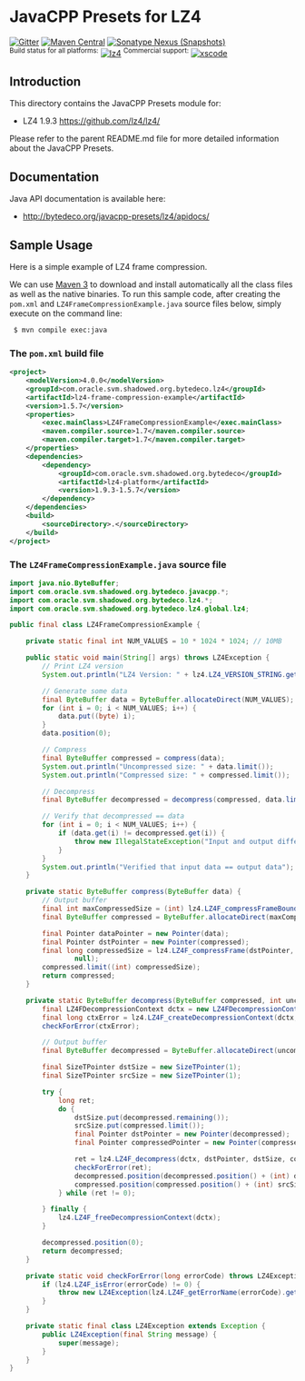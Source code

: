 JavaCPP Presets for LZ4
=======================

[![Gitter](https://badges.gitter.im/bytedeco/javacpp.svg)](https://gitter.im/bytedeco/javacpp) [![Maven Central](https://maven-badges.herokuapp.com/maven-central/com.oracle.svm.shadowed.org.bytedeco/lz4/badge.svg)](https://maven-badges.herokuapp.com/maven-central/com.oracle.svm.shadowed.org.bytedeco/lz4) [![Sonatype Nexus (Snapshots)](https://img.shields.io/nexus/s/https/oss.sonatype.org/com.oracle.svm.shadowed.org.bytedeco/lz4.svg)](http://bytedeco.org/builds/)  
<sup>Build status for all platforms:</sup> [![lz4](https://github.com/bytedeco/javacpp-presets/workflows/lz4/badge.svg)](https://github.com/bytedeco/javacpp-presets/actions?query=workflow%3Alz4)  <sup>Commercial support:</sup> [![xscode](https://img.shields.io/badge/Available%20on-xs%3Acode-blue?style=?style=plastic&logo=appveyor&logo=data:image/png;base64,iVBORw0KGgoAAAANSUhEUgAAAEAAAABACAMAAACdt4HsAAAAGXRFWHRTb2Z0d2FyZQBBZG9iZSBJbWFnZVJlYWR5ccllPAAAAAZQTFRF////////VXz1bAAAAAJ0Uk5T/wDltzBKAAAAlUlEQVR42uzXSwqAMAwE0Mn9L+3Ggtgkk35QwcnSJo9S+yGwM9DCooCbgn4YrJ4CIPUcQF7/XSBbx2TEz4sAZ2q1RAECBAiYBlCtvwN+KiYAlG7UDGj59MViT9hOwEqAhYCtAsUZvL6I6W8c2wcbd+LIWSCHSTeSAAECngN4xxIDSK9f4B9t377Wd7H5Nt7/Xz8eAgwAvesLRjYYPuUAAAAASUVORK5CYII=)](https://xscode.com/bytedeco/javacpp-presets)


Introduction
------------
This directory contains the JavaCPP Presets module for:

 * LZ4 1.9.3  https://github.com/lz4/lz4/

Please refer to the parent README.md file for more detailed information about the JavaCPP Presets.


Documentation
-------------
Java API documentation is available here:

 * http://bytedeco.org/javacpp-presets/lz4/apidocs/


Sample Usage
------------
Here is a simple example of LZ4 frame compression.

We can use [Maven 3](http://maven.apache.org/) to download and install automatically all the class files as well as the native binaries. To run this sample code, after creating the `pom.xml` and `LZ4FrameCompressionExample.java` source files below, simply execute on the command line:
```bash
 $ mvn compile exec:java
```

### The `pom.xml` build file
```xml
<project>
    <modelVersion>4.0.0</modelVersion>
    <groupId>com.oracle.svm.shadowed.org.bytedeco.lz4</groupId>
    <artifactId>lz4-frame-compression-example</artifactId>
    <version>1.5.7</version>
    <properties>
        <exec.mainClass>LZ4FrameCompressionExample</exec.mainClass>
        <maven.compiler.source>1.7</maven.compiler.source>
        <maven.compiler.target>1.7</maven.compiler.target>
    </properties>
    <dependencies>
        <dependency>
            <groupId>com.oracle.svm.shadowed.org.bytedeco</groupId>
            <artifactId>lz4-platform</artifactId>
            <version>1.9.3-1.5.7</version>
        </dependency>
    </dependencies>
    <build>
        <sourceDirectory>.</sourceDirectory>
    </build>
</project>
```

### The `LZ4FrameCompressionExample.java` source file
```java
import java.nio.ByteBuffer;
import com.oracle.svm.shadowed.org.bytedeco.javacpp.*;
import com.oracle.svm.shadowed.org.bytedeco.lz4.*;
import com.oracle.svm.shadowed.org.bytedeco.lz4.global.lz4;

public final class LZ4FrameCompressionExample {

    private static final int NUM_VALUES = 10 * 1024 * 1024; // 10MB

    public static void main(String[] args) throws LZ4Exception {
        // Print LZ4 version
        System.out.println("LZ4 Version: " + lz4.LZ4_VERSION_STRING.getString());

        // Generate some data
        final ByteBuffer data = ByteBuffer.allocateDirect(NUM_VALUES);
        for (int i = 0; i < NUM_VALUES; i++) {
            data.put((byte) i);
        }
        data.position(0);

        // Compress
        final ByteBuffer compressed = compress(data);
        System.out.println("Uncompressed size: " + data.limit());
        System.out.println("Compressed size: " + compressed.limit());

        // Decompress
        final ByteBuffer decompressed = decompress(compressed, data.limit());

        // Verify that decompressed == data
        for (int i = 0; i < NUM_VALUES; i++) {
            if (data.get(i) != decompressed.get(i)) {
                throw new IllegalStateException("Input and output differ.");
            }
        }
        System.out.println("Verified that input data == output data");
    }

    private static ByteBuffer compress(ByteBuffer data) {
        // Output buffer
        final int maxCompressedSize = (int) lz4.LZ4F_compressFrameBound(data.limit(), null);
        final ByteBuffer compressed = ByteBuffer.allocateDirect(maxCompressedSize);

        final Pointer dataPointer = new Pointer(data);
        final Pointer dstPointer = new Pointer(compressed);
        final long compressedSize = lz4.LZ4F_compressFrame(dstPointer, compressed.limit(), dataPointer, data.limit(),
                null);
        compressed.limit((int) compressedSize);
        return compressed;
    }

    private static ByteBuffer decompress(ByteBuffer compressed, int uncompressedSize) throws LZ4Exception {
        final LZ4FDecompressionContext dctx = new LZ4FDecompressionContext();
        final long ctxError = lz4.LZ4F_createDecompressionContext(dctx, lz4.LZ4F_VERSION);
        checkForError(ctxError);

        // Output buffer
        final ByteBuffer decompressed = ByteBuffer.allocateDirect(uncompressedSize);

        final SizeTPointer dstSize = new SizeTPointer(1);
        final SizeTPointer srcSize = new SizeTPointer(1);

        try {
            long ret;
            do {
                dstSize.put(decompressed.remaining());
                srcSize.put(compressed.limit());
                final Pointer dstPointer = new Pointer(decompressed);
                final Pointer compressedPointer = new Pointer(compressed);

                ret = lz4.LZ4F_decompress(dctx, dstPointer, dstSize, compressedPointer, srcSize, null);
                checkForError(ret);
                decompressed.position(decompressed.position() + (int) dstSize.get());
                compressed.position(compressed.position() + (int) srcSize.get());
            } while (ret != 0);

        } finally {
            lz4.LZ4F_freeDecompressionContext(dctx);
        }

        decompressed.position(0);
        return decompressed;
    }

    private static void checkForError(long errorCode) throws LZ4Exception {
        if (lz4.LZ4F_isError(errorCode) != 0) {
            throw new LZ4Exception(lz4.LZ4F_getErrorName(errorCode).getString());
        }
    }

    private static final class LZ4Exception extends Exception {
        public LZ4Exception(final String message) {
            super(message);
        }
    }
}
```
